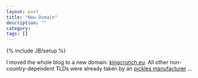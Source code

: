 ```yaml
---
layout: post
title: "New Domain"
description: ""
category:
tags: []
---
```

{% include JB/setup %}

I moved the whole blog to a new domain: <a href="//kingcrunch.eu">kingcrunch.eu</a>. All other
non-country-dependent TLDs were already taken by an [pickles manufacturer](http://www.kingcrunch.com) ...
